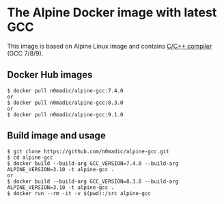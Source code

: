 # The Alpine Docker image with latest GCC

This image is based on Alpine Linux image and contains [C/C++ compiler](https://gcc.gnu.org/) (GCC 7/8/9).

## Docker Hub images

```
$ docker pull n0madic/alpine-gcc:7.4.0
or
$ docker pull n0madic/alpine-gcc:8.3.0
or
$ docker pull n0madic/alpine-gcc:9.1.0
```

## Build image and usage

```
$ git clone https://github.com/n0madic/alpine-gcc.git
$ cd alpine-gcc
$ docker build --build-arg GCC_VERSION=7.4.0 --build-arg ALPINE_VERSION=3.10 -t alpine-gcc .
or
$ docker build --build-arg GCC_VERSION=8.3.0 --build-arg ALPINE_VERSION=3.10 -t alpine-gcc .
$ docker run --rm -it -v $(pwd):/src alpine-gcc
```
